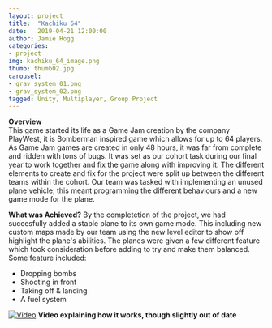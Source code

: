 ```yaml
---
layout: project
title:  "Kachiku 64"
date:   2019-04-21 12:00:00
author: Jamie Hogg
categories:
- project
img: kachiku_64_image.png
thumb: thumb02.jpg
carousel:
- grav_system_01.png
- grav_system_02.png
tagged: Unity, Multiplayer, Group Project
---
```

<B>Overview</B><BR>
This game started its life as a Game Jam creation by the company PlayWest, it is Bomberman inspired game which allows for up to 64 players. 
As Game Jam games are created in only 48 hours, it was far from complete and ridden with tons of bugs.
It was set as our cohort task during our final year to work together and fix the game along with improving it.
The different elements to create and fix for the project were split up between the different teams within the cohort.
Our team was tasked with implementing an unused plane vehicle, this meant programming the different behaviours and a new game mode for the plane. 

<B>What was Achieved?</B>
By the completetion of the project, we had succesfully added a stable plane to its own game mode. This including new custom maps made by our team using the new level editor to show off highlight the plane's abilities.
The planes were given a few different feature which took consideration before adding to try and make them balanced.
Some feature included:
- Dropping bombs
- Shooting in front
- Taking off & landing
- A fuel system

[![Video](http://img.youtube.com/vi/4QVY9biPG3A/0.jpg)](https://youtu.be/4QVY9biPG3A)
<B>Video explaining how it works, though slightly out of date</B>
